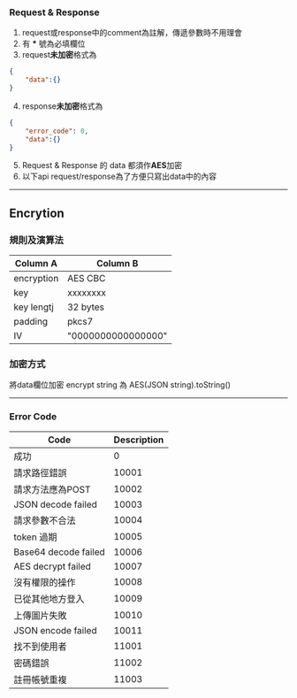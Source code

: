 ### Request & Response
1. request或response中的comment為註解，傳遞參數時不用理會
2. 有 **\*** 號為必填欄位
3. request**未加密**格式為
```json
{
    "data":{}
}
```
4. response**未加密**格式為
```json
{
    "error_code": 0,
    "data":{}
}
```
5. Request & Response 的 data 都須作**AES**加密
6. 以下api request/response為了方便只寫出data中的內容

***

## Encrytion
### 規則及演算法

| Column A    | Column B              |
| ----------- | --------------------- |
| encryption  | AES CBC               |
| key         | xxxxxxxx              |
| key lengtj  | 32 bytes              |
| padding     | pkcs7                 |
| IV          | "0000000000000000"    |

### 加密方式
將data欄位加密
encrypt string 為 AES(JSON string).toString()

***

### Error Code

| Code                      | Description |
| ------------------------- | ----------- |
| 成功                       | 0           |
| 請求路徑錯誤                | 10001       |
| 請求方法應為POST            | 10002       |
| JSON decode failed        | 10003       |
| 請求參數不合法               | 10004       |
| token 過期                 | 10005       |
| Base64 decode failed       | 10006       |
| AES decrypt failed         | 10007       |
| 沒有權限的操作               | 10008       |
| 已從其他地方登入              | 10009       |
| 上傳圖片失敗                 | 10010       |
| JSON encode failed         | 10011       |
| 找不到使用者                 | 11001       |
| 密碼錯誤                    | 11002       |
| 註冊帳號重複                | 11003       |